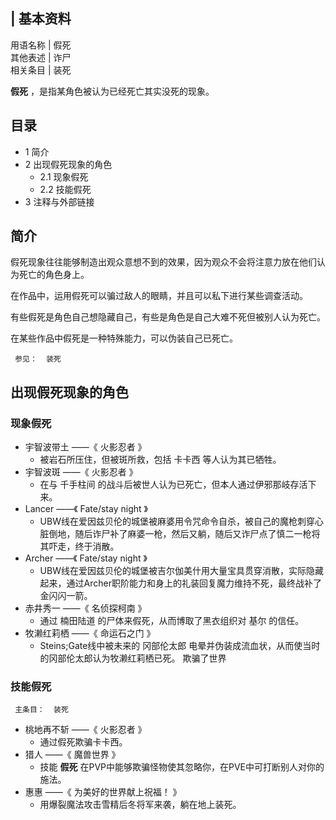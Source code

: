 |  **基本资料**  
---  
用语名称  |  假死   
其他表述  |  诈尸   
相关条目  |  装死   
  
**假死** ，是指某角色被认为已经死亡其实没死的现象。

##  目录

  * 1  简介 
  * 2  出现假死现象的角色 
    * 2.1  现象假死 
    * 2.2  技能假死 
  * 3  注释与外部链接 

##  简介

假死现象往往能够制造出观众意想不到的效果，因为观众不会将注意力放在他们认为死亡的角色身上。

在作品中，运用假死可以骗过敌人的眼睛，并且可以私下进行某些调查活动。

有些假死是角色自己想隐藏自己，有些是角色是自己大难不死但被别人认为死亡。

在某些作品中假死是一种特殊能力，可以伪装自己已死亡。

     参见：  装死 

##  出现假死现象的角色

###  现象假死

  * 宇智波带土  ——《  火影忍者  》 
    * 被岩石所压住，但被斑所救，包括  卡卡西  等人认为其已牺牲。 
  * 宇智波斑  ——《  火影忍者  》 
    * 在与  千手柱间  的战斗后被世人认为已死亡，但本人通过伊邪那岐存活下来。 
  * Lancer  ——《  Fate/stay night  》 
    * UBW线在爱因兹贝伦的城堡被麻婆用令咒命令自杀，被自己的魔枪刺穿心脏倒地，随后诈尸补了麻婆一枪，然后又躺，随后又诈尸点了慎二一枪将其吓走，终于消散。 
  * Archer  ——《  Fate/stay night  》 
    * UBW线在爱因兹贝伦的城堡被吉尔伽美什用大量宝具贯穿消散，实际隐藏起来，通过Archer职阶能力和身上的礼装回复魔力维持不死，最终战补了金闪闪一箭。 
  * 赤井秀一  ——《  名侦探柯南  》 
    * 通过  楠田陆道  的尸体来假死，从而博取了黑衣组织对  基尔  的信任。 
  * 牧濑红莉栖  ——《  命运石之门  》 
    * Steins;Gate线中被未来的  冈部伦太郎  电晕并伪装成流血状，从而使当时的冈部伦太郎认为牧濑红莉栖已死。  欺骗了世界 

###  技能假死

     主条目：  装死 

  * 桃地再不斩  ——《  火影忍者  》 
    * 通过假死欺骗卡卡西。 
  * 猎人  ——《  魔兽世界  》 
    * 技能 **假死** 在PVP中能够欺骗怪物使其忽略你，在PVE中可打断别人对你的施法。 
  * 惠惠  ——《  为美好的世界献上祝福！  》 
    * 用爆裂魔法攻击雪精后冬将军来袭，躺在地上装死。 